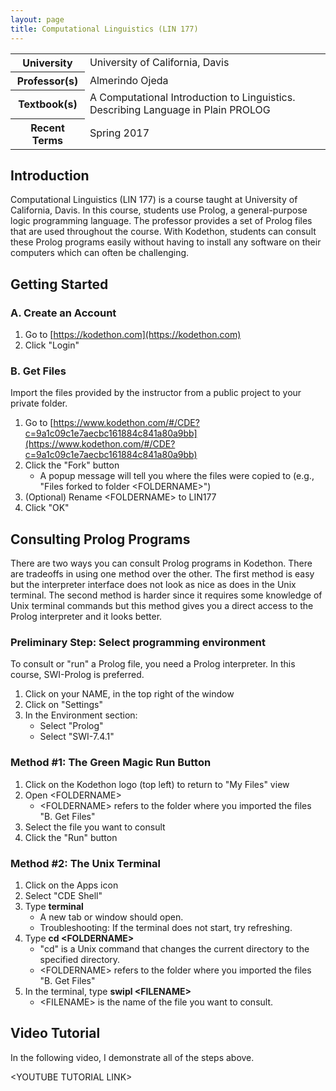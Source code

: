 ```yaml
---
layout: page
title: Computational Linguistics (LIN 177)
---
```

<table class="table table-condensed table-bordered">
<tr>
<th>University</th>
<td>University of California, Davis</td>
</tr>
<tr>
<th>Professor(s)</th>
<td>Almerindo Ojeda</td>
</tr>
<tr>
<th>Textbook(s)</th>
<td>A Computational Introduction to Linguistics. Describing Language in Plain PROLOG</td>
</tr>
<tr>
<th>Recent Terms</th>
<td>Spring 2017</td>
</tr>

</table>

<h2 class="section-header">Introduction</h2>

Computational Linguistics (LIN 177) is a course taught at University of
California, Davis.  In this course, students use Prolog, a general-purpose logic
programming language.  The professor provides a set of Prolog files that are
used throughout the course.  With Kodethon, students can consult these Prolog
programs easily without having to install any software on their computers which
can often be challenging.


<h2 class="section-header">Getting Started</h2>

<h3>A. Create an Account</h3>

1. Go to [https://kodethon.com](https://kodethon.com)
2. Click "Login"

<h3>B. Get Files</h3>

Import the files provided by the instructor from a public project to your
private folder.

1. Go to
[https://www.kodethon.com/#/CDE?c=9a1c09c1e7aecbc161884c841a80a9bb](https://www.kodethon.com/#/CDE?c=9a1c09c1e7aecbc161884c841a80a9bb)
2. Click the "Fork" button
    * A popup message will tell you where the files were copied to (e.g., "Files forked to folder \<FOLDERNAME\>")
3. (Optional) Rename \<FOLDERNAME\> to LIN177
4. Click "OK"


<h2 class="section-header">Consulting Prolog Programs</h2>

There are two ways you can consult Prolog programs in Kodethon.  There are
tradeoffs in using one method over the other.  The first method is easy but the
interpreter interface does not look as nice as does in the Unix terminal.  The
second method is harder since it requires some knowledge of Unix terminal
commands but this method gives you a direct access to the Prolog interpreter and
it looks better.

<h3>Preliminary Step: Select programming environment</h3>

To consult or "run" a Prolog file, you need a Prolog interpreter.  In this
course, SWI-Prolog is preferred.

1. Click on your NAME, in the top right of the window
2. Click on "Settings"
3. In the Environment section:
    * Select "Prolog"
    * Select "SWI-7.4.1"


<h3>Method #1: The Green Magic Run Button</h3>

1. Click on the Kodethon logo (top left) to return to "My Files" view
2. Open \<FOLDERNAME\>
    * \<FOLDERNAME\> refers to the folder where you imported the files "B. Get Files"
3. Select the file you want to consult
4. Click the "Run" button

<h3>Method #2: The Unix Terminal</h3>

1. Click on the Apps icon
2. Select "CDE Shell"
3. Type **terminal**
    * A new tab or window should open.
    * Troubleshooting: If the terminal does not start, try refreshing.
4. Type **cd \<FOLDERNAME\>**
    * "cd" is a Unix command that changes the current directory to the specified directory.
    * \<FOLDERNAME\> refers to the folder where you imported the files "B. Get Files"
4. In the terminal, type **swipl \<FILENAME\>**
    * \<FILENAME\> is the name of the file you want to consult. 

<h2 class="section-header">Video Tutorial</h2>

In the following video, I demonstrate all of the steps above.

\<YOUTUBE TUTORIAL LINK\>

